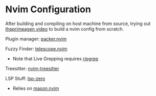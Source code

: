# Nvim Configuration

After building and compiling on host machine from source, trying out 
[theprimeagen video](https://youtu.be/w7i4amO_zaE) to build a nvim
config from scratch.

Plugin manager: [packer.nvim](https://github.com/wbthomason/packer.nvim)

Fuzzy Finder: [telescope.nvim](https://github.com/nvim-telescope/telescope.nvim)

- Note that Live Grepping requires [ripgrep](https://github.com/BurntSushi/ripgrep)

Treesitter: [nvim-treesitter](https://github.com/nvim-treesitter/nvim-treesitter)

LSP Stuff: [lsp-zero](https://github.com/VonHeikemen/lsp-zero.nvim)

- Relies on [mason.nvim](https://github.com/williamboman/mason.nvim)


